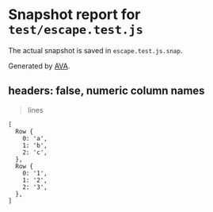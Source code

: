 # Snapshot report for `test/escape.test.js`

The actual snapshot is saved in `escape.test.js.snap`.

Generated by [AVA](https://ava.li).

## headers: false, numeric column names

> lines

    [
      Row {
        0: 'a',
        1: 'b',
        2: 'c',
      },
      Row {
        0: '1',
        1: '2',
        2: '3',
      },
    ]

